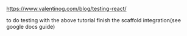https://www.valentinog.com/blog/testing-react/

to do
testing with the above tutorial
finish the scaffold integration(see google docs guide)